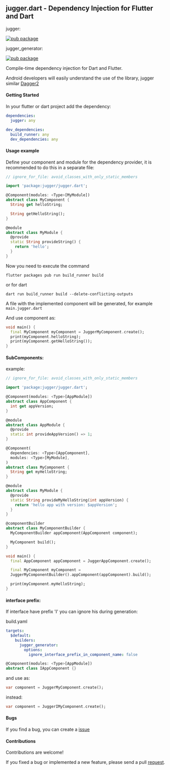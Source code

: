 ## jugger.dart - Dependency Injection for Flutter and Dart

jugger:

[![pub package](https://img.shields.io/pub/v/jugger.svg?style=plastic&logo=appveyor)](https://pub.dartlang.org/packages/jugger)

jugger_generator:

[![pub package](https://img.shields.io/pub/v/jugger_generator.svg?style=plastic&logo=appveyor)](https://pub.dartlang.org/packages/jugger_generator)


Compile-time dependency injection for Dart and Flutter.

Android developers will easily understand the use of the library, jugger similar [Dagger2](https://github.com/google/dagger)

#### Getting Started

In your flutter or dart project add the dependency:

```yml
dependencies:
  jugger: any

dev_dependencies:
  build_runner: any
  dev_dependencies: any
```

#### Usage example
Define your component and module for the dependency provider, it is recommended to do this in a separate file:
```dart
// ignore_for_file: avoid_classes_with_only_static_members

import 'package:jugger/jugger.dart';

@Component(modules: <Type>[MyModule])
abstract class MyComponent {
  String get helloString;

  String getHelloString();
}

@module
abstract class MyModule {
  @provide
  static String provideString() {
    return 'hello';
  }
}
```

Now you need to execute the command
```
flutter packages pub run build_runner build
```
or for dart
```
dart run build_runner build --delete-conflicting-outputs
```

A file with the implemented component will be generated, for example ```main.jugger.dart```

And use component as:
```dart
void main() {
  final MyComponent myComponent = JuggerMyComponent.create();
  print(myComponent.helloString);
  print(myComponent.getHelloString());
}
```

#### SubComponents:
example:
```dart
// ignore_for_file: avoid_classes_with_only_static_members

import 'package:jugger/jugger.dart';

@Component(modules: <Type>[AppModule])
abstract class AppComponent {
  int get appVersion;
}

@module
abstract class AppModule {
  @provide
  static int provideAppVersion() => 1;
}

@Component(
  dependencies: <Type>[AppComponent],
  modules: <Type>[MyModule],
)
abstract class MyComponent {
  String get myHelloString;
}

@module
abstract class MyModule {
  @provide
  static String provideMyHelloString(int appVersion) {
    return 'hello app with version: $appVersion';
  }
}

@componentBuilder
abstract class MyComponentBuilder {
  MyComponentBuilder appComponent(AppComponent component);

  MyComponent build();
}

void main() {
  final AppComponent appComponent = JuggerAppComponent.create();

  final MyComponent myComponent =
  JuggerMyComponentBuilder().appComponent(appComponent).build();

  print(myComponent.myHelloString);
}
```

#### interface prefix:
If interface have prefix 'I' you can ignore his during generation:

build.yaml
```yaml
targets:
  $default:
    builders:
      jugger_generator:
        options:
          ignore_interface_prefix_in_component_name: false
```
```dart
@Component(modules: <Type>[AppModule])
abstract class IAppComponent {}
```
and use as:
```dart
var component = JuggerMyComponent.create();
```
instead:
```dart
var component = JuggerIMyComponent.create();
```

#### Bugs
If you find a bug, you can create a [issue](https://github.com/ivk1800/jugger.dart/issues/new)

#### Contributions
Contributions are welcome!

If you fixed a bug or implemented a new feature, please send a pull [request](https://github.com/ivk1800/jugger.dart/pulls).
